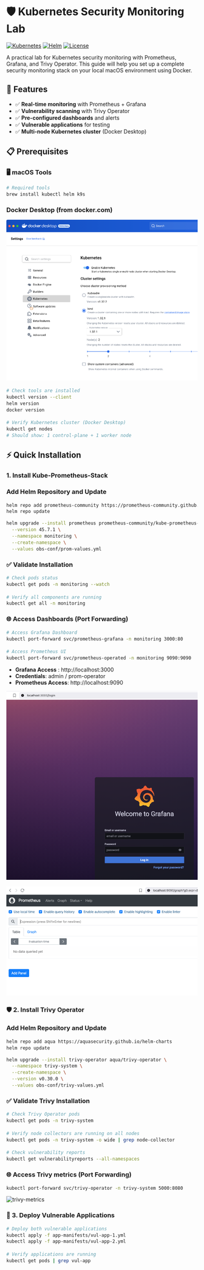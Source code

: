 # 🛡️ Kubernetes Security Monitoring Lab

[![Kubernetes](https://img.shields.io/badge/Kubernetes-≥_1.25-326ce5.svg)](https://kubernetes.io/)
[![Helm](https://img.shields.io/badge/Helm-≥_3.0-0f1689.svg)](https://helm.sh/)
[![License](https://img.shields.io/badge/License-MIT-yellow.svg)](LICENSE)

A practical lab for Kubernetes security monitoring with Prometheus, Grafana, and Trivy Operator. This guide will help you set up a complete security monitoring stack on your local macOS environment using Docker.

## 🚀 Features

- ✅ **Real-time monitoring** with Prometheus + Grafana
- ✅ **Vulnerability scanning** with Trivy Operator  
- ✅ **Pre-configured dashboards** and alerts
- ✅ **Vulnerable applications** for testing
- ✅ **Multi-node Kubernetes cluster** (Docker Desktop)

## 📋 Prerequisites

### 🖥️ macOS Tools
```bash
# Required tools
brew install kubectl helm k9s
```

### Docker Desktop (from docker.com)
![k8s-docker](./images/k8s-docker.png)

```bash
# Check tools are installed
kubectl version --client
helm version
docker version

# Verify Kubernetes cluster (Docker Desktop)
kubectl get nodes
# Should show: 1 control-plane + 1 worker node
```

## ⚡ Quick Installation

### 1. Install Kube-Prometheus-Stack

### Add Helm Repository and Update
```bash
helm repo add prometheus-community https://prometheus-community.github.io/helm-charts
helm repo update
```

```bash
helm upgrade --install prometheus prometheus-community/kube-prometheus-stack \
  --version 45.7.1 \
  --namespace monitoring \
  --create-namespace \
  --values obs-conf/prom-values.yml
```

### ✅ Validate Installation
```bash
# Check pods status
kubectl get pods -n monitoring --watch

# Verify all components are running
kubectl get all -n monitoring
```

### 🌐 Access Dashboards (Port Forwarding)
```bash
# Access Grafana Dashboard
kubectl port-forward svc/prometheus-grafana -n monitoring 3000:80

# Access Prometheus UI
kubectl port-forward svc/prometheus-operated -n monitoring 9090:9090
```

- **Grafana Access** : http://localhost:3000
- **Credentials**: admin / prom-operator
- **Prometheus Access**: http://localhost:9090

![grafana-dash](./images/grafana-dash.png)

![prometheus-dash](./images/prometheus-dash.png)

### 🛡️ 2. Install Trivy Operator

### Add Helm Repository and Update
```bash
helm repo add aqua https://aquasecurity.github.io/helm-charts
helm repo update
```

```bash
helm upgrade --install trivy-operator aqua/trivy-operator \
  --namespace trivy-system \
  --create-namespace \
  --version v0.30.0 \
  --values obs-conf/trivy-values.yml
```

### ✅ Validate Trivy Installation
```bash
# Check Trivy Operator pods
kubectl get pods -n trivy-system

# Verify node collectors are running on all nodes
kubectl get pods -n trivy-system -o wide | grep node-collector

# Check vulnerability reports
kubectl get vulnerabilityreports --all-namespaces
```

### 🌐 Access Trivy metrics (Port Forwarding)
```bash
kubectl port-forward svc/trivy-operator -n trivy-system 5000:8080
```

![trivy-metrics](trivy-metrics.png)

### 🎯 3. Deploy Vulnerable Applications

```bash
# Deploy both vulnerable applications
kubectl apply -f app-manifests/vul-app-1.yml
kubectl apply -f app-manifests/vul-app-2.yml

# Verify applications are running
kubectl get pods | grep vul-app
```